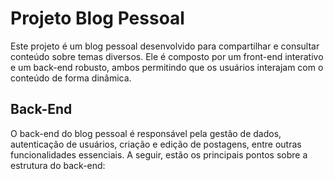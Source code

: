 # Projeto Blog Pessoal

Este projeto é um blog pessoal desenvolvido para compartilhar e consultar conteúdo sobre temas diversos. Ele é composto por um front-end interativo e um back-end robusto, ambos permitindo que os usuários interajam com o conteúdo de forma dinâmica.

## Back-End

O back-end do blog pessoal é responsável pela gestão de dados, autenticação de usuários, criação e edição de postagens, entre outras funcionalidades essenciais. A seguir, estão os principais pontos sobre a estrutura do back-end:
